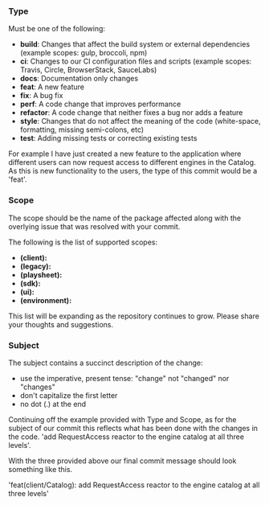 ### Type
Must be one of the following:

* **build**: Changes that affect the build system or external dependencies (example scopes: gulp, broccoli, npm)
* **ci**: Changes to our CI configuration files and scripts (example scopes: Travis, Circle, BrowserStack, SauceLabs)
* **docs**: Documentation only changes
* **feat**: A new feature
* **fix**: A bug fix
* **perf**: A code change that improves performance
* **refactor**: A code change that neither fixes a bug nor adds a feature
* **style**: Changes that do not affect the meaning of the code (white-space, formatting, missing semi-colons, etc)
* **test**: Adding missing tests or correcting existing tests

For example I have just created a new feature to the application where different users can now request access to different engines in the Catalog.  As this is new functionality to the users, the type of this commit would be a 'feat'.

### Scope
The scope should be the name of the package affected along with the overlying issue that was resolved with your commit.

The following is the list of supported scopes:

* **(client):**
* **(legacy):**
* **(playsheet):**
* **(sdk):**
* **(ui):**
* **(environment):**

This list will be expanding as the repository continues to grow. Please share your thoughts and suggestions.

### Subject
The subject contains a succinct description of the change:

* use the imperative, present tense: "change" not "changed" nor "changes"
* don't capitalize the first letter
* no dot (.) at the end

Continuing off the example provided with Type and Scope, as for the subject of our commit this reflects what has been done with the changes in the code. 'add RequestAccess reactor to the engine catalog at all three levels'.

With the three provided above our final commit message should look something like this.

'feat(client/Catalog): add RequestAccess reactor to the engine catalog at all three levels'